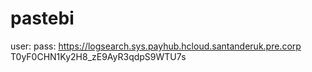 # pastebi

user: pass: https://logsearch.sys.payhub.hcloud.santanderuk.pre.corp
T0yF0CHN1Ky2H8_zE9AyR3qdpS9WTU7s
